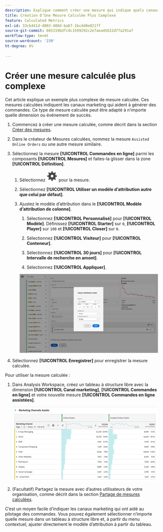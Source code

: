 ```yaml
---
description: Explique comment créer une mesure qui indique quels canaux marketing aident à générer des commandes.
title: Création D’Une Mesure Calculée Plus Complexe
feature: Calculated Metrics
exl-id: 33cb441d-d003-408d-ba67-1bcdd0e821ff
source-git-commit: 665319bdfc4c1599292c2e7aea45622d77a291a7
workflow-type: tm+mt
source-wordcount: '239'
ht-degree: 6%

---
```


# Créer une mesure calculée plus complexe

Cet article explique un exemple plus complexe de mesure calculée. Ces mesures calculées indiquent les canaux marketing qui aident à générer des commandes. Ce type de mesure calculée peut être adapté à n’importe quelle dimension ou événement de succès.

1. Commencez à créer une mesure calculée, comme décrit dans la section [Créer des mesures](/help/components/calculated-metrics/workflow/c-build-metrics/cm-build-metrics.md).

1. Dans le créateur de Mesures calculées, nommez la mesure `Assisted Online Orders` ou une autre mesure similaire.

1. Sélectionnez la mesure **[!UICONTROL Commandes en ligne]** parmi les composants **[!UICONTROL Mesures]** et faites-la glisser dans la zone **[!UICONTROL Définition]**.

   1. Sélectionnez ![Paramètre](/help/assets/icons/Setting.svg) pour la mesure.
   1. Sélectionnez **[!UICONTROL Utiliser un modèle d’attribution autre que celui par défaut]**.
   1. Ajustez le modèle d’attribution dans le **[!UICONTROL Modèle d’attribution de colonne]**.
      1. Sélectionnez **[!UICONTROL Personnalisé]** pour **[!UICONTROL Modèle]**. Définissez **[!UICONTROL Starter]** sur `0`, **[!UICONTROL Player]** sur `100` et **[!UICONTROL Closer]** sur `0`.
      1. Sélectionnez **[!UICONTROL Visiteur]** pour **[!UICONTROL Conteneur]**.
      1. Sélectionnez **[!UICONTROL 30 jours]** pour **[!UICONTROL Intervalle de recherche en amont]**.

      1. Sélectionnez **[!UICONTROL Appliquer]**.

      ![&#x200B; Modèle d’attribution de colonne &#x200B;](assets/complex-calculated-metric.png)

1. Sélectionnez **[!UICONTROL Enregistrer]** pour enregistrer la mesure calculée.

Pour utiliser la mesure calculée :

1. Dans Analysis Workspace, créez un tableau à structure libre avec la dimension **[!UICONTROL Canal marketing]**, **[!UICONTROL Commandes en ligne]** et votre nouvelle mesure **[!UICONTROL Commandes en ligne assistées]**.

   ![Commandes en ligne assistées par canal marketing](assets/marketing-channel-assists.png)

1. (Facultatif) Partagez la mesure avec d’autres utilisateurs de votre organisation, comme décrit dans la section [Partage de mesures calculées](/help/components/calculated-metrics/workflow/cm-sharing.md).

C’est un moyen facile d’indiquer les canaux marketing qui ont aidé au pilotage des commandes. Vous pouvez également sélectionner n’importe quelle mesure dans un tableau à structure libre et, à partir du menu contextuel, ajuster directement le modèle d’attribution à partir du tableau.
